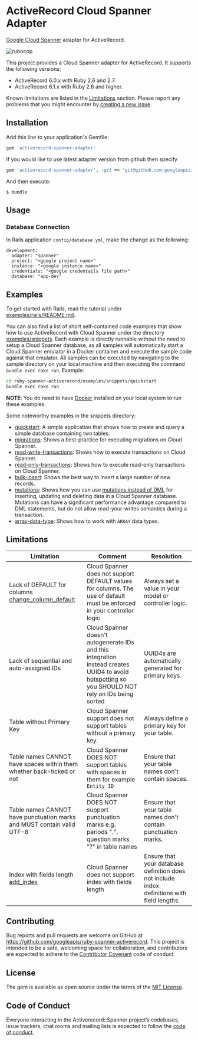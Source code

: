 # ActiveRecord Cloud Spanner Adapter

[Google Cloud Spanner](https://cloud.google.com/spanner) adapter for ActiveRecord.

![rubocop](https://github.com/googleapis/ruby-spanner-activerecord/workflows/rubocop/badge.svg)

This project provides a Cloud Spanner adapter for ActiveRecord. It supports the following versions:

- ActiveRecord 6.0.x with Ruby 2.6 and 2.7.
- ActiveRecord 6.1.x with Ruby 2.6 and higher.

Known limitations are listed in the [Limitations](#limitations) section.
Please report any problems that you might encounter by [creating a new issue](https://github.com/googleapis/ruby-spanner-activerecord/issues/new).

## Installation

Add this line to your application's Gemfile:

```ruby
gem 'activerecord-spanner-adapter'
```

If you would like to use latest adapter version from github then specify

```ruby
gem 'activerecord-spanner-adapter', :git => 'git@github.com:googleapis/ruby-spanner-activerecord.git'
```

And then execute:

    $ bundle

## Usage

### Database Connection
In Rails application `config/database.yml`, make the change as the following:

```
development:
  adapter: "spanner"
  project: "<google project name>"
  instance: "<google instance name>"
  credentials: "<google credentails file path>"
  database: "app-dev"
```

## Examples
To get started with Rails, read the tutorial under [examples/rails/README.md](examples/rails/README.md).

You can also find a list of short self-contained code examples that show how
to use ActiveRecord with Cloud Spanner under the directory [examples/snippets](examples/snippets). Each example is directly runnable without the need to setup a Cloud Spanner
database, as all samples will automatically start a Cloud Spanner emulator in a Docker container and execute the sample
code against that emulator. All samples can be executed by navigating to the sample directory on your local machine and
then executing the command `bundle exec rake run`. Example:

```bash
cd ruby-spanner-activerecord/examples/snippets/quickstart
bundle exec rake run
```

__NOTE__: You do need to have [Docker](https://docs.docker.com/get-docker/) installed on your local system to run these examples.

Some noteworthy examples in the snippets directory:
- [quickstart](examples/snippets/quickstart): A simple application that shows how to create and query a simple database containing two tables.
- [migrations](examples/snippets/migrations): Shows a best-practice for executing migrations on Cloud Spanner.
- [read-write-transactions](examples/snippets/read-write-transactions): Shows how to execute transactions on Cloud Spanner.
- [read-only-transactions](examples/snippets/read-only-transactions): Shows how to execute read-only transactions on Cloud Spanner.
- [bulk-insert](examples/snippets/bulk-insert): Shows the best way to insert a large number of new records.
- [mutations](examples/snippets/mutations): Shows how you can use [mutations instead of DML](https://cloud.google.com/spanner/docs/dml-versus-mutations)
  for inserting, updating and deleting data in a Cloud Spanner database. Mutations can have a significant performance
  advantage compared to DML statements, but do not allow read-your-writes semantics during a transaction.
- [array-data-type](examples/snippets/array-data-type): Shows how to work with `ARRAY` data types.

## Limitations

Limitation|Comment|Resolution
---|---|---
Lack of DEFAULT for columns [change_column_default](https://apidock.com/rails/v5.2.3/ActiveRecord/ConnectionAdapters/SchemaStatements/change_column_default)|Cloud Spanner does not support DEFAULT values for columns. The use of default must be enforced in your controller logic| Always set a value in your model or controller logic.
Lack of sequential and auto-assigned IDs|Cloud Spanner doesn't autogenerate IDs and this integration instead creates UUID4 to avoid [hotspotting](https://cloud.google.com/spanner/docs/schema-design#uuid_primary_key) so you SHOULD NOT rely on IDs being sorted| UUID4s are automatically generated for primary keys.
Table without Primary Key| Cloud Spanner support does not support tables without a primary key.| Always define a primary key for your table.
Table names CANNOT have spaces within them whether back-ticked or not|Cloud Spanner DOES NOT support tables with spaces in them for example `Entity ID`|Ensure that your table names don't contain spaces.
Table names CANNOT have punctuation marks and MUST contain valid UTF-8|Cloud Spanner DOES NOT support punctuation marks e.g. periods ".", question marks "?" in table names|Ensure that your table names don't contain punctuation marks.
Index with fields length [add_index](https://apidock.com/rails/v5.2.3/ActiveRecord/ConnectionAdapters/SchemaStatements/add_index)|Cloud Spanner does not support index with fields length | Ensure that your database definition does not include index definitions with field lengths.

## Contributing

Bug reports and pull requests are welcome on GitHub at https://github.com/googleapis/ruby-spanner-activerecord. This project is intended to be a safe, welcoming space for collaboration, and contributors are expected to adhere to the [Contributor Covenant](http://contributor-covenant.org) code of conduct.

## License

The gem is available as open source under the terms of the [MIT License](https://opensource.org/licenses/MIT).

## Code of Conduct

Everyone interacting in the Activerecord::Spanner project’s codebases, issue trackers, chat rooms and mailing lists is expected to follow the [code of conduct](https://github.com/googleapis/ruby-spanner-activerecord/blob/master/CODE_OF_CONDUCT.md).

